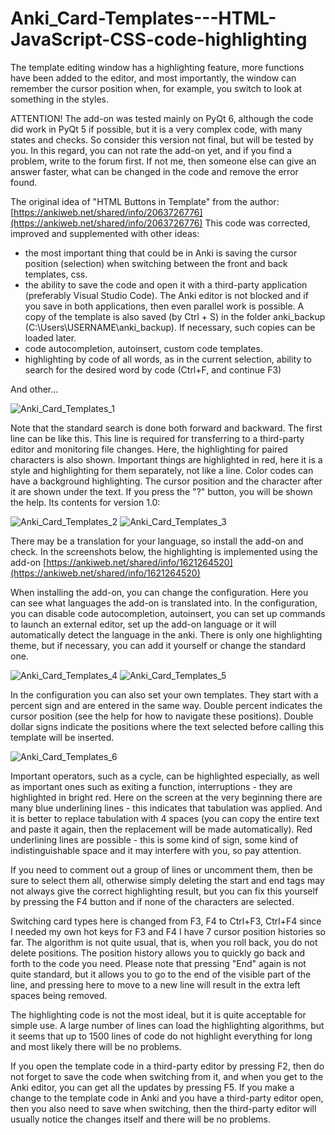 # Anki_Card-Templates---HTML-JavaScript-CSS-code-highlighting
The template editing window has a highlighting feature, more functions have been added to the editor, and most importantly, the window can remember the cursor position when, for example, you switch to look at something in the styles.

ATTENTION! The add-on was tested mainly on PyQt 6, although the code did work in PyQt 5 if possible, but it is a very complex code, with many states and checks. So consider this version not final, but will be tested by you. In this regard, you can not rate the add-on yet, and if you find a problem, write to the forum first. If not me, then someone else can give an answer faster, what can be changed in the code and remove the error found.

The original idea of ​​"HTML Buttons in Template" from the author: [https://ankiweb.net/shared/info/2063726776](https://ankiweb.net/shared/info/2063726776)
This code was corrected, improved and supplemented with other ideas:
- the most important thing that could be in Anki is saving the cursor position (selection) when switching between the front and back templates, css.
- the ability to save the code and open it with a third-party application (preferably Visual Studio Code). The Anki editor is not blocked and if you save in both applications, then even parallel work is possible. A copy of the template is also saved (by Ctrl + S) in the folder anki_backup (C:\Users\USERNAME\anki_backup\).
If necessary, such copies can be loaded later.
- code autocompletion, autoinsert, custom code templates.
- highlighting by code of all words, as in the current selection, ability to search for the desired word by code (Ctrl+F, and continue F3)

And other...

![Anki_Card_Templates_1](https://github.com/user-attachments/assets/11369767-eea3-419a-82bd-83ea2fa8654e)

Note that the standard search is done both forward and backward.
The first line can be like this. This line is required for transferring to a third-party editor and monitoring file changes. Here, the highlighting for paired characters is also shown.
Important things are highlighted in red, here it is a style and highlighting for them separately, not like a line.
Color codes can have a background highlighting.
The cursor position and the character after it are shown under the text.
If you press the "?" button, you will be shown the help. Its contents for version 1.0:

![Anki_Card_Templates_2](https://github.com/user-attachments/assets/d95ffa57-2cf2-4626-b1d1-4d644517c855)
![Anki_Card_Templates_3](https://github.com/user-attachments/assets/32499371-5412-425d-a964-0202bd7204ba)

There may be a translation for your language, so install the add-on and check.
In the screenshots below, the highlighting is implemented using the add-on [https://ankiweb.net/shared/info/1621264520](https://ankiweb.net/shared/info/1621264520)

When installing the add-on, you can change the configuration. Here you can see what languages ​​the add-on is translated into. In the configuration, you can disable code autocompletion, autoinsert, you can set up commands to launch an external editor, set up the add-on language or it will automatically detect the language in the anki. There is only one highlighting theme, but if necessary, you can add it yourself or change the standard one.

![Anki_Card_Templates_4](https://github.com/user-attachments/assets/5800408c-3da9-4625-9939-bf307e1d4189)
![Anki_Card_Templates_5](https://github.com/user-attachments/assets/ed0d2cf0-fac0-4a9c-9da0-c110be2f1652)

In the configuration you can also set your own templates. They start with a percent sign and are entered in the same way. Double percent indicates the cursor position (see the help for how to navigate these positions). Double dollar signs indicate the positions where the text selected before calling this template will be inserted.

![Anki_Card_Templates_6](https://github.com/user-attachments/assets/bb165757-f3b4-4466-9fbd-6e4ad33d065a)

Important operators, such as a cycle, can be highlighted especially, as well as important ones such as exiting a function, interruptions - they are highlighted in bright red.
Here on the screen at the very beginning there are many blue underlining lines - this indicates that tabulation was applied. And it is better to replace tabulation with 4 spaces (you can copy the entire text and paste it again, then the replacement will be made automatically). Red underlining lines are possible - this is some kind of sign, some kind of indistinguishable space and it may interfere with you, so pay attention.

If you need to comment out a group of lines or uncomment them, then be sure to select them all, otherwise simply deleting the start and end tags may not always give the correct highlighting result, but you can fix this yourself by pressing the F4 button and if none of the characters are selected.

Switching card types here is changed from F3, F4 to Ctrl+F3, Ctrl+F4 since I needed my own hot keys for F3 and F4
I have 7 cursor position histories so far. The algorithm is not quite usual, that is, when you roll back, you do not delete positions. The position history allows you to quickly go back and forth to the code you need.
Please note that pressing "End" again is not quite standard, but it allows you to go to the end of the visible part of the line, and pressing here to move to a new line will result in the extra left spaces being removed.

The highlighting code is not the most ideal, but it is quite acceptable for simple use. A large number of lines can load the highlighting algorithms, but it seems that up to 1500 lines of code do not highlight everything for long and most likely there will be no problems.

If you open the template code in a third-party editor by pressing F2, then do not forget to save the code when switching from it, and when you get to the Anki editor, you can get all the updates by pressing F5. If you make a change to the template code in Anki and you have a third-party editor open, then you also need to save when switching, then the third-party editor will usually notice the changes itself and there will be no problems.
















